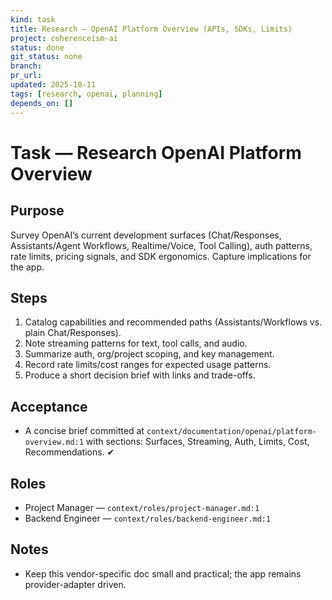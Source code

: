 ```yaml
---
kind: task
title: Research — OpenAI Platform Overview (APIs, SDKs, Limits)
project: coherenceism-ai
status: done
git_status: none
branch: 
pr_url: 
updated: 2025-10-11
tags: [research, openai, planning]
depends_on: []
---
```


# Task — Research OpenAI Platform Overview

## Purpose
Survey OpenAI’s current development surfaces (Chat/Responses, Assistants/Agent Workflows, Realtime/Voice, Tool Calling), auth patterns, rate limits, pricing signals, and SDK ergonomics. Capture implications for the app.

## Steps
1) Catalog capabilities and recommended paths (Assistants/Workflows vs. plain Chat/Responses).
2) Note streaming patterns for text, tool calls, and audio.
3) Summarize auth, org/project scoping, and key management.
4) Record rate limits/cost ranges for expected usage patterns.
5) Produce a short decision brief with links and trade-offs.

## Acceptance
- A concise brief committed at `context/documentation/openai/platform-overview.md:1` with sections: Surfaces, Streaming, Auth, Limits, Cost, Recommendations. ✔

## Roles
- Project Manager — `context/roles/project-manager.md:1`
- Backend Engineer — `context/roles/backend-engineer.md:1`

## Notes
- Keep this vendor-specific doc small and practical; the app remains provider-adapter driven.
